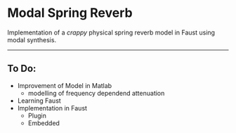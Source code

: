 # Modal Spring Reverb

Implementation of a *crappy* physical spring reverb model in Faust using modal synthesis.

---

## To Do:

* Improvement of Model in Matlab
   * modelling of frequency dependend attenuation 
* Learning Faust
* Implementation in Faust
   * Plugin
   * Embedded
